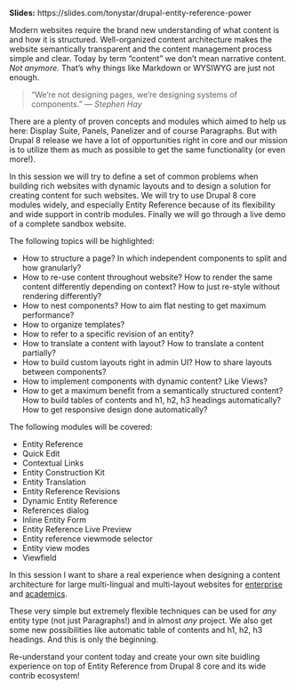 <p><strong>Slides:</strong> https://slides.com/tonystar/drupal-entity-reference-power</p>

<p>Modern websites require the brand new understanding of what content is and how it is structured. Well-organized content architecture makes the website semantically transparent and the content management process simple and clear. Today by term “content” we don’t mean narrative content. <em>Not anymore. </em>That’s why things like Markdown or WYSIWYG are just not enough.</p>

<blockquote>
<p>“We’re not designing pages, we’re designing systems of components.” — <em>Stephen Hay</em></p>
</blockquote>

<p>There are a plenty of proven concepts and modules which aimed to help us here: Display Suite, Panels, Panelizer and of course Paragraphs. But with Drupal 8 release we have a lot of opportunities right in core and our mission is to utilize them as much as possible to get the same functionality (or even more!).</p>

<p>In this session we will try to define a set of common problems when building rich websites with dynamic layouts and to design a solution for creating content for such websites. We will try to use Drupal 8 core modules widely, and especially Entity Reference because of its flexibility and wide support in contrib modules. Finally we will go through a live demo of a complete sandbox website.</p>

<p>The following topics will be highlighted:</p>

<ul>
	<li>How to structure a page? In which independent components to split and how granularly?</li>
	<li>How to re-use content throughout website? How to render the same content differently depending on context? How to just re-style without rendering differently?</li>
	<li>How to nest components? How to aim flat nesting to get maximum performance?</li>
	<li>How to organize templates?</li>
	<li>How to refer to a specific revision of an entity?</li>
	<li>How to translate a content with layout? How to translate a content partially?</li>
	<li>How to build custom layouts right in admin UI? How to share layouts between components?</li>
	<li>How to implement components with dynamic content? Like Views?</li>
	<li>How to get a maximum benefit from a semantically structured content? How to build tables of contents and h1, h2, h3 headings automatically? How to get responsive design done automatically?</li>
</ul>

<p>The following modules will be covered:</p>

<ul>
	<li>Entity Reference</li>
	<li>Quick Edit</li>
	<li>Contextual Links</li>
	<li>Entity Construction Kit</li>
	<li>Entity Translation</li>
	<li>Entity Reference Revisions</li>
	<li>Dynamic Entity Reference</li>
	<li>References dialog</li>
	<li>Inline Entity Form</li>
	<li>Entity Reference Live Preview</li>
	<li>Entity reference viewmode selector</li>
	<li>Entity view modes</li>
	<li>Viewfield</li>
</ul>

<p>In this session I want to share a real experience when designing a content architecture for large multi-lingual and multi-layout websites for <a href="http://www.acronis.com/" rel="nofollow" target="_blank">enterprise</a> and <a href="http://en.cs.msu.ru/" rel="nofollow" target="_blank">academics</a>.</p>

<p>These very simple but extremely flexible techniques can be used for <em>any</em> entity type (not just Paragraphs!) and in almost <em>any</em> project. We also get some new possibilities like automatic table of contents and h1, h2, h3 headings. And this is only the beginning.</p>

<p>Re-understand your content today and create your own site buidling experience on top of Entity Reference from Drupal 8 core and its wide contrib ecosystem!</p>
